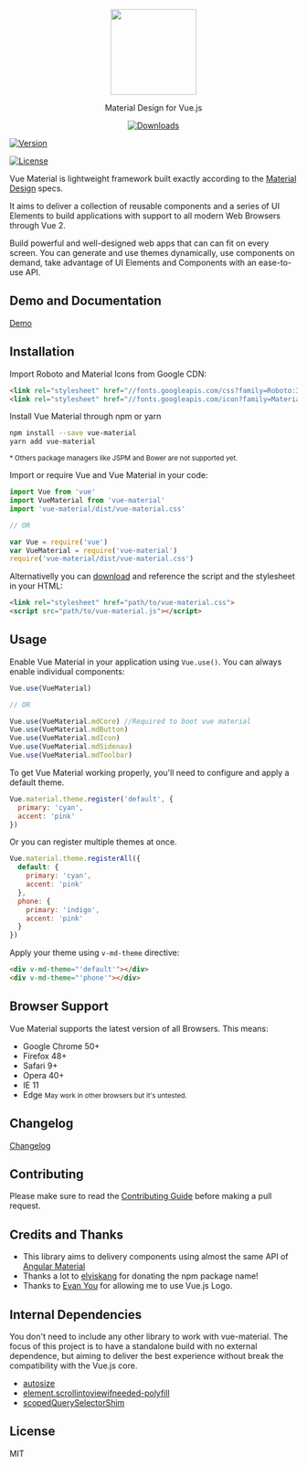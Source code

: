<p align="center">
  <a href="https://vuematerial.github.io/" target="_blank">
    <img width="150" src="https://vuematerial.github.io/assets/logo-vue-material-default.png">
  </a>
</p>

<p align="center">Material Design for Vue.js</p>

<p align="center">
  <a href="https://www.npmjs.com/package/vue-material"><img src="https://img.shields.io/npm/dt/vue-material.svg" alt="Downloads"></a>

  <a href="https://www.npmjs.com/package/vue-material"><img src="https://img.shields.io/npm/v/vue-material.svg" alt="Version"></a>

  <a href="https://www.npmjs.com/package/vue-material"><img src="https://img.shields.io/npm/l/vue-material.svg" alt="License"></a> <br>
</p>

Vue Material is lightweight framework built exactly according to the <a href="http://material.google.com" target="_blank">Material Design</a> specs. 

It aims to deliver a collection of reusable components and a series of UI Elements to build applications with support to all modern Web Browsers through Vue 2. 

Build powerful and well-designed web apps that can can fit on every screen. You can generate and use themes dynamically, use components on demand, take advantage of UI Elements and Components with an ease-to-use API.

## Demo and Documentation
<a href="https://vuematerial.github.io/" target="_blank">Demo</a>

## Installation

Import Roboto and Material Icons from Google CDN:

``` html
<link rel="stylesheet" href="//fonts.googleapis.com/css?family=Roboto:300,400,500,700,400italic">
<link rel="stylesheet" href="//fonts.googleapis.com/icon?family=Material+Icons">
```

Install Vue Material through npm or yarn
``` bash
npm install --save vue-material
yarn add vue-material
```
<small>* Others package managers like JSPM and Bower are not supported yet.</small>

Import or require Vue and Vue Material in your code:
``` javascript
import Vue from 'vue'
import VueMaterial from 'vue-material'
import 'vue-material/dist/vue-material.css'

// OR

var Vue = require('vue')
var VueMaterial = require('vue-material')
require('vue-material/dist/vue-material.css')
```

Alternativelly you can <a href="https://github.com/marcosmoura/vue-material/archive/master.zip" target="_blank" rel="noopener">download</a> and reference the script and the stylesheet in your HTML:

``` html
<link rel="stylesheet" href="path/to/vue-material.css">
<script src="path/to/vue-material.js"></script>
```

## Usage

Enable Vue Material in your application using ```Vue.use()```. You can always enable individual components:
``` javascript
Vue.use(VueMaterial)

// OR

Vue.use(VueMaterial.mdCore) //Required to boot vue material
Vue.use(VueMaterial.mdButton)
Vue.use(VueMaterial.mdIcon)
Vue.use(VueMaterial.mdSidenav)
Vue.use(VueMaterial.mdToolbar)
```

To get Vue Material working properly, you'll need to configure and apply a default theme.

``` javascript
Vue.material.theme.register('default', {
  primary: 'cyan',
  accent: 'pink'
})
```

Or you can register multiple themes at once.

``` javascript
Vue.material.theme.registerAll({
  default: {
    primary: 'cyan',
    accent: 'pink'
  },
  phone: {
    primary: 'indigo',
    accent: 'pink'
  }
})
```

Apply your theme using <code>v-md-theme</code> directive:

``` html
<div v-md-theme="'default'"></div>
<div v-md-theme="'phone'"></div>
```

## Browser Support
Vue Material supports the latest version of all Browsers. This means:
* Google Chrome 50+
* Firefox 48+
* Safari 9+
* Opera 40+
* IE 11
* Edge
<small>May work in other browsers but it's untested.</small>

## Changelog
<a href="https://vuematerial.github.io/#/changelog" target="_blank">Changelog</a>

## Contributing

Please make sure to read the [Contributing Guide](https://github.com/marcosmoura/vue-material/blob/master/.github/CONTRIBUTING.md) before making a pull request.

## Credits and Thanks
* This library aims to delivery components using almost the same API of <a href="https://material.angularjs.org/latest/" target="_blank">Angular Material</a>
* Thanks a lot to <a href="https://github.com/elviskang" target="_blank">elviskang</a> for donating the npm package name!
* Thanks to <a href="https://github.com/yyx990803" target="_blank">Evan You</a> for allowing me to use Vue.js Logo.

## Internal Dependencies 
You don't need to include any other library to work with vue-material. The focus of this project is to have a standalone build with no external dependence, but aiming to deliver the best experience without break the compatibility with the Vue.js core.
* <a href="http://www.jacklmoore.com/autosize/" target="_blank">autosize</a>
* <a href="https://www.npmjs.com/package/element.scrollintoviewifneeded-polyfill" target="_blank">element.scrollintoviewifneeded-polyfill</a>
* <a href="https://github.com/lazd/scopedQuerySelectorShim" target="_blank">scopedQuerySelectorShim</a>

## License 
MIT

